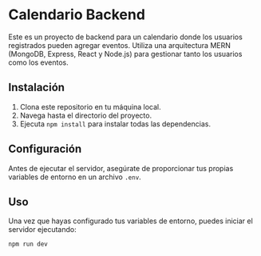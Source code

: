 # Calendario Backend

Este es un proyecto de backend para un calendario donde los usuarios registrados pueden agregar eventos. Utiliza una arquitectura MERN (MongoDB, Express, React y Node.js) para gestionar tanto los usuarios como los eventos.

## Instalación

1. Clona este repositorio en tu máquina local.
2. Navega hasta el directorio del proyecto.
3. Ejecuta `npm install` para instalar todas las dependencias.

## Configuración

Antes de ejecutar el servidor, asegúrate de proporcionar tus propias variables de entorno en un archivo `.env`.
## Uso

Una vez que hayas configurado tus variables de entorno, puedes iniciar el servidor ejecutando:

```bash
npm run dev
